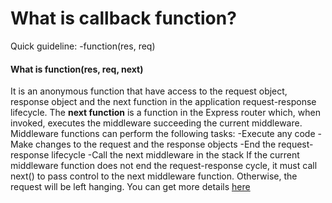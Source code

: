 # What is callback function?
Quick guideline:
-function(res, req)

#### What is function(res, req, next)
  It is an anonymous function that have access to the request object, response object and the next function in the application
  request-response lifecycle. The **next function** is a function in the Express router which, when invoked, executes the 
  middleware succeeding the current middleware.
  Middleware functions can perform the following tasks:
    -Execute any code
    -Make changes to the request and the response objects
    -End the request-response lifecycle
    -Call the next middleware in the stack
  If the current middleware function does not end the request-response cycle, it must call next() to pass control to the next
  middleware function. Otherwise, the request will be left hanging.
  You can get more details [here](https://expressjs.com/en/guide/writing-middleware.html)
